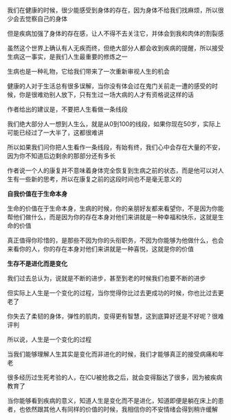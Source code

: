 我们在健康的时候，很少能感受到身体的存在，因为身体不给我们找麻烦，所以很少会去觉察自己的身体

但是疾病加强了身体的存在感，让人不得不去关注它，并体会到我和肉体的割裂感



虽然这个世界上确认有人无疾而终，但绝大部分人都会收到疾病的提醒，所以接受生病这一事实，是我们人生最重要的修炼之一



生病也是一种礼物，它给我们带来了一次重新审视人生的机会

健康的人对于生活总有很多误解，当你没有体会过在鬼门关前走一遭的感受的时候，你是很难劝别人放下，只有生过一场大病的人才有资格说这样的话



作者给出的建议是，不要把人生看做一条线段

我们绝大部分人一想到人生么，就是从0到100的线段，如果你现在50岁，实际上可能已经过了一大半了，这都很难讲

所以如果我们问你把人生看作一条线段，有始有终，我们心中会存在大量的不安，因为你不知道后边剩余的那部分还有多长



作者说一个人的康复并不意味着身体完全恢复到生病之前的状态，而是他可以对人生有一些新的思考，所以在康复之前的这段时间也不是毫无意义的



**自我价值在于生命本身**

生命的价值在于生命本身，生病的时候，你的亲朋好友都来看望你，不是因为你能帮他们做什么，而是因为你的存在本身对他们来讲就是一种幸福和快乐，这就是生命的价值

真正值得你珍惜的，是那些不因为你的头衔职务，不因为你能够为他做什么，也会来看你的人，你的存在本身对他们来讲就是一种喜悦，这就是你的价值



**生存不是进化而是变化**

我们过去总认为，说就是不断的进步，甚至到老的时候我们也要不断的进步

但实际上人生是一个变化的过程，当你觉得你比过去更成功的时候，你也比过去更老了

你失去了柔韧的身体，弹性的肌肉，变得更有智慧，这到底算好还是不好呢？很难评判

所以说，人生是一个变化的过程

当我们能够理解人生其实是变化而非进化的时候，我们才能够真正的接受病痛和年老



很多经历过生死考验的人，在ICU被抢救之后，就会变得豁达了很多，因为被疾病教育了

当你能够看到疾病的意义，知道人生是变化而不是进化，知道即便是躺在床上的患者，也依然跟其他人有同样的价值的时候，我相信你的不安情绪会得到稍许缓解